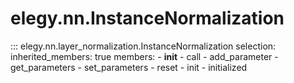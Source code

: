 
# elegy.nn.InstanceNormalization

::: elegy.nn.layer_normalization.InstanceNormalization
    selection:
        inherited_members: true
        members:
            - __init__
            - call
            - add_parameter
            - get_parameters
            - set_parameters
            - reset
            - init
            - initialized
        